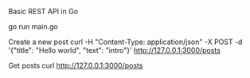 Basic REST API in Go

go run main.go

Create a new post
curl -H "Content-Type: application/json" -X POST -d '{"title": "Hello world", "text": "intro"}' http://127.0.0.1:3000/posts

Get posts
curl http://127.0.0.1:3000/posts
